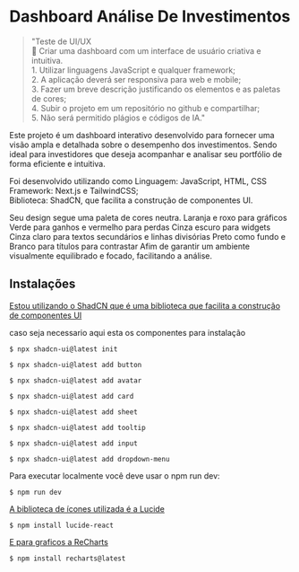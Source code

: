 Dashboard Análise De Investimentos 
=========

> "Teste de UI/UX <br>📌 Criar uma dashboard com um interface de usuário criativa e intuitiva. <br> 1. Utilizar linguagens JavaScript e qualquer framework; <br> 2. A aplicação deverá ser responsiva para web e mobile; <br> 3. Fazer um breve descrição justificando os elementos e as paletas de cores; <br> 4. Subir o projeto em um repositório no github e compartilhar; <br> 5. Não será permitido plágios e códigos de IA."



Este projeto é um dashboard interativo desenvolvido para fornecer uma visão ampla e detalhada sobre o desempenho dos investimentos. Sendo ideal para investidores que deseja acompanhar e analisar seu portfólio de forma eficiente e intuitiva.

Foi desenvolvido utilizando como Linguagem: JavaScript, HTML, CSS
Framework: Next.js e TailwindCSS;  
Biblioteca: ShadCN, que facilita a construção de componentes UI.

Seu design segue uma paleta de cores neutra.
Laranja e roxo para gráficos
Verde para ganhos e vermelho para perdas
Cinza escuro para widgets
Cinza claro para textos secundários e linhas divisórias
Preto como fundo e Branco para títulos para contrastar
Afim de garantir um ambiente visualmente equilibrado e focado, facilitando a análise.

## Instalações

[Estou utilizando o ShadCN que é uma biblioteca que facilita a construção de componentes UI
](https://ui.shadcn.com/docs/installation/next)

caso seja necessario aqui esta os componentes para instalação

```
$ npx shadcn-ui@latest init
```
```
$ npx shadcn-ui@latest add button
```
```
$ npx shadcn-ui@latest add avatar
```
```
$ npx shadcn-ui@latest add card
```
```
$ npx shadcn-ui@latest add sheet
```
```
$ npx shadcn-ui@latest add tooltip
```
```
$ npx shadcn-ui@latest add input
```
```
$ npx shadcn-ui@latest add dropdown-menu
```

Para executar localmente você deve usar o npm run dev:

```
$ npm run dev
```

[A biblioteca de ícones utilizada é a Lucide](https://lucide.dev/)

```
$ npm install lucide-react
```

[E para graficos a ReCharts](https://recharts.org/en-US/)
```
$ npm install recharts@latest
```